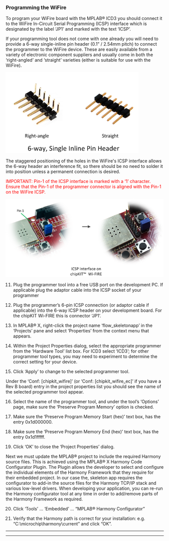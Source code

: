 ﻿
### Programming the WiFire

To program your WiFire board with the MPLAB® ICD3 you should connect it to the WiFire In-Circuit Serial Programming (ICSP) interface which is designated by the label ‘JP1’ and marked with the text ‘ICSP’.  

If your programming tool does not come with one already you will need to provide a 6-way single-inline pin header (0.1” / 2.54mm pitch) to connect the programmer to the WiFire device. These are easily available from a variety of electronic component suppliers and usually come in both the ‘right-angled’ and ‘straight’ varieties (either is suitable for use with the WiFire).  
 
![](p1.png)  

The staggered positioning of the holes in the WiFire's ICSP interface allows the 6-way header an interference fit, so there should be no need to solder it into position unless a permanent connection is desired.  

<span style="color:red">IMPORTANT: Pin-1 of the ICSP interface is marked with a ‘1’ character. Ensure that the Pin-1 of the programmer connector is aligned with the Pin-1 on the WiFire ICSP.</span>  

![](p2.png)  

11.	Plug the programmer tool into a free USB port on the development PC. If applicable plug the adaptor cable into the ICSP socket of your programmer

12.	Plug the programmer’s 6-pin ICSP connection (or adaptor cable if applicable) into the 6-way ICSP header on your development board. For the chipKIT Wi-FIRE this is connector ‘JP1’.

13.	In MPLAB® X, right-click the project name ‘flow_skeletonapp’ in the ‘Projects’ pane and select ‘Properties’ from the context menu that appears.

14.	Within the Project Properties dialog, select the appropriate programmer from the ‘Hardware Tool’ list box. For ICD3 select ‘ICD3’; for other programmer tool types, you may need to experiment to determine the correct setting for your device.

15.	Click ‘Apply’ to change to the selected programmer tool.

Under the ‘Conf: [chipkit_wifire]’ (or ‘Conf: [chipkit_wifire_ec]’ if you have a Rev B board) entry in the project properties list you should see the name of the selected programmer tool appear.

16.	Select the name of the programmer tool, and under the tool’s ‘Options’ page, make sure the ‘Preserve Program Memory’ option is checked.

17.	Make sure the ‘Preserve Program Memory Start (hex)’ text box, has the entry 0x1d000000. 

18.	Make sure the ‘Preserve Program Memory End (hex)’ text box, has the entry 0x1d1fffff.

19.	Click ‘OK’ to close the ‘Project Properties’ dialog.

Next we must update the MPLAB® project to include the required Harmony source files. This is achieved using the MPLAB® X Harmony Code Configurator Plugin. The Plugin allows the developer to select and configure the individual elements of the Harmony Framework that they require for their embedded project. In our case the, skeleton app requires the configurator to add-in the source files for the Harmony TCP/IP stack and various low-level drivers. When developing your application, you can re-run the Harmony configurator tool at any time in order to add/remove parts of the Harmony Framework as required.

20.	Click ‘Tools’ … ‘Embedded’ … “MPLAB® Harmony Configurator”

21.	Verify that the Harmony path is correct for your installation: e.g. “C:\microchip\harmony\current” and click “OK”.



----

----

